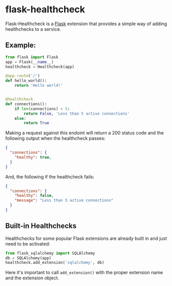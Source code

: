 # flask-healthcheck
Flask-Healthcheck is a [Flask](http://flask.pocoo.org/) extension that provides
a simple way of adding healthchecks to a service.

## Example:
```python
from flask import Flask
app = Flask(__name__)
healthcheck = Healthcheck(app)

@app.route('/')
def hello_world():
    return 'Hello world!'


@healthcheck
def connections():
    if len(connections) < 5:
        return False, 'Less than 5 active connections'
    else:
        return True
```

Making a request against this endoint will return a 200 status code and the
following output when the healthcheck passes:
```json
{
  "connections": {
    "healthy": true,
  }
}
```

And, the following if the healthcheck fails:
```json
{
  "connections": {
    "healthy": false,
    "message": "Less than 5 active connections"
  }
}
```

## Built-in Healthchecks
Healthchecks for some popular Flask extensions are already built in and just
need to be activated:
```python
from flask_sqlalchemy import SQLAlchemy
db = SQLAlchemy(app)
healthcheck.add_extension('sqlalchemy', db)
```
Here it's important to call `add_extension()` with the proper extension name
and the extension object.

